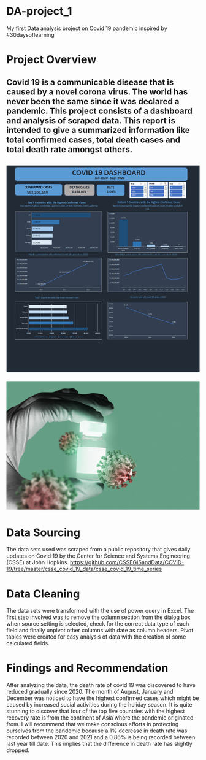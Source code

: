 # DA-project_1
My first Data analysis project on Covid 19 pandemic inspired by #30daysoflearning
# Project Overview
Covid 19 is a communicable disease that is caused by a novel corona virus. The world has never been the same since it was declared a pandemic. This project consists of a dashboard and analysis of scraped data. This report is intended to give a summarized information like total confirmed cases, total death cases and total death rate amongst others.
---
![Dashboard](https://github.com/psalmwell-code/DA-project_1/blob/main/Dashboard.png)
---
![Covid 19 vaccine](png-medicine-glass-vial-doctor-s-hand-mockup.jpg)
# Data Sourcing
The data sets used was scraped from a public repository that gives daily updates on Covid 19 by the Center for Science and Systems Engineering (CSSE) at John Hopkins. https://github.com/CSSEGISandData/COVID-19/tree/master/csse_covid_19_data/csse_covid_19_time_series
# Data Cleaning 
The data sets were transformed with the use of power query in Excel. The first step involved was to remove the column section from the dialog box when source setting is selected, check for the correct data type of each field and finally unpivot other columns with date as column headers.
Pivot tables were created for easy analysis of data with the creation of some calculated fields.
# Findings and Recommendation
After analyzing the data, the death rate of covid 19 was discovered to have reduced gradually since 2020. The month of August, January and December was noticed to have the highest confirmed cases which might be caused by increased social activities during the holiday season.
It is quite stunning to discover that four of the top five countries with the highest recovery rate is from the continent of Asia where the pandemic originated from.
I will recommend that we make conscious efforts in protecting ourselves from the pandemic because a 1% decrease in death rate was recorded between 2020 and 2021 and a 0.86% is being recorded between last year till date. This implies that the difference in death rate has slightly dropped.
